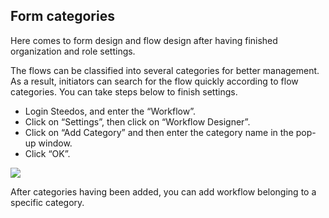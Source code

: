 ## Form categories

Here comes to form design and flow design after having finished organization and role settings.

The flows can be classified into several categories for better management. As a result, initiators can search for the flow quickly according to flow categories. You can take steps below to finish settings.
- Login Steedos, and enter the “Workflow”.
- Click on “Settings”, then click on “Workflow Designer”.
- Click on “Add Category” and then enter the category name in the pop-up window. 
- Click “OK”.

![](/assets/us/workflow/13.png)

After categories having been added, you can add workflow belonging to a specific category.

